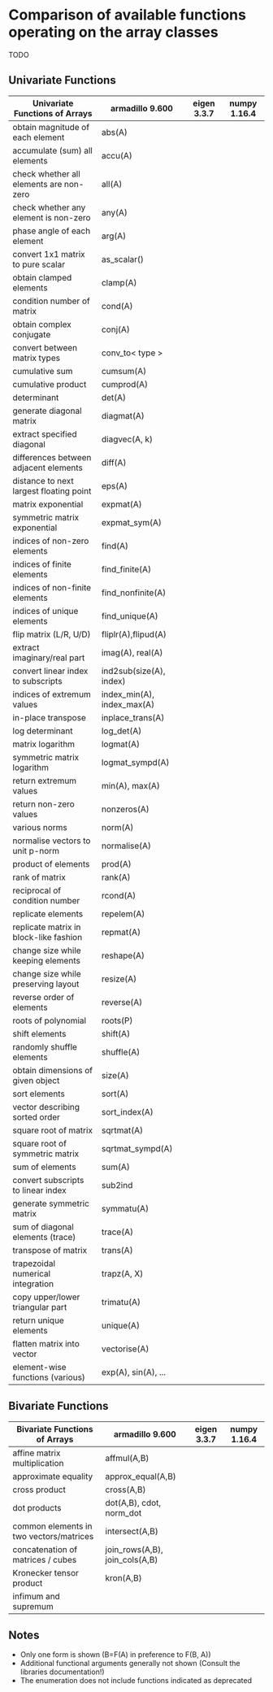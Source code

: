 # Comparison of available functions operating on the array classes

TODO

## Univariate Functions

| Univariate Functions of Arrays          | armadillo 9.600            | eigen 3.3.7 | numpy 1.16.4 |
|-----------------------------------------|----------------------------|-------------|--------------|
| obtain magnitude of each element        | abs(A)                     |             |              |
| accumulate (sum) all elements           | accu(A)                    |             |              |
| check whether all elements are non-zero | all(A)                     |             |              |
| check whether any element is non-zero   | any(A)                     |             |              |
| phase angle of each element             | arg(A)                     |             |              |
| convert 1x1 matrix to pure scalar       | as_scalar()                |             |              |
| obtain clamped elements                 | clamp(A)                   |             |              |
| condition number of matrix              | cond(A)                    |             |              |
| obtain complex conjugate                | conj(A)                    |             |              |
| convert between matrix types            | conv_to< type >            |             |              |
| cumulative sum                          | cumsum(A)                  |             |              |
| cumulative product                      | cumprod(A)                 |             |              |
| determinant                             | det(A)                     |             |              |
| generate diagonal matrix                | diagmat(A)                 |             |              |
| extract specified diagonal              | diagvec(A, k)              |             |              |
| differences between adjacent elements   | diff(A)                    |             |              |
| distance to next largest floating point | eps(A)                     |             |              |
| matrix exponential                      | expmat(A)                  |             |              |
| symmetric matrix exponential            | expmat_sym(A)              |             |              |
| indices of non-zero elements            | find(A)                    |             |              |
| indices of finite elements              | find_finite(A)             |             |              |
| indices of non-finite elements          | find_nonfinite(A)          |             |              |
| indices of unique elements              | find_unique(A)             |             |              |
| flip matrix (L/R, U/D)                  | fliplr(A),flipud(A)        |             |              |
| extract imaginary/real part             | imag(A), real(A)           |             |              |
| convert linear index to subscripts      | ind2sub(size(A), index)    |             |              |
| indices of extremum values              | index_min(A), index_max(A) |             |              |
| in-place transpose                      | inplace_trans(A)           |             |              |
| log determinant                         | log_det(A)                 |             |              |
| matrix logarithm                        | logmat(A)                  |             |              |
| symmetric matrix logarithm              | logmat_sympd(A)            |             |              |
| return extremum values                  | min(A), max(A)             |             |              |
| return non-zero values                  | nonzeros(A)                |             |              |
| various norms                           | norm(A)                    |             |              |
| normalise vectors to unit p-norm        | normalise(A)               |             |              |
| product of elements                     | prod(A)                    |             |              |
| rank of matrix                          | rank(A)                    |             |              |
| reciprocal of condition number          | rcond(A)                   |             |              |
| replicate elements                      | repelem(A)                 |             |              |
| replicate matrix in block-like fashion  | repmat(A)                  |             |              |
| change size while keeping elements      | reshape(A)                 |             |              |
| change size while preserving layout     | resize(A)                  |             |              |
| reverse order of elements               | reverse(A)                 |             |              |
| roots of polynomial                     | roots(P)                   |             |              |
| shift elements                          | shift(A)                   |             |              |
| randomly shuffle elements               | shuffle(A)                 |             |              |
| obtain dimensions of given object       | size(A)                    |             |              |
| sort elements                           | sort(A)                    |             |              |
| vector describing sorted order          | sort_index(A)              |             |              |
| square root of matrix                   | sqrtmat(A)                 |             |              |
| square root of symmetric matrix         | sqrtmat_sympd(A)           |             |              |
| sum of elements                         | sum(A)                     |             |              |
| convert subscripts to linear index      | sub2ind                    |             |              |
| generate symmetric matrix               | symmatu(A)                 |             |              |
| sum of diagonal elements (trace)        | trace(A)                   |             |              |
| transpose of matrix                     | trans(A)                   |             |              |
| trapezoidal numerical integration       | trapz(A, X)                |             |              |
| copy upper/lower triangular part        | trimatu(A)                 |             |              |
| return unique elements                  | unique(A)                  |             |              |
| flatten matrix into vector              | vectorise(A)               |             |              |
| element-wise functions (various)        | exp(A), sin(A), ...        |             |              |

## Bivariate Functions

| Bivariate Functions of Arrays           | armadillo 9.600                | eigen 3.3.7 | numpy 1.16.4 |
|-----------------------------------------|--------------------------------|-------------|--------------|
| affine matrix multiplication            | affmul(A,B)                    |             |              |
| approximate equality                    | approx_equal(A,B)              |             |              |
| cross product                           | cross(A,B)                     |             |              |
| dot products                            | dot(A,B), cdot, norm_dot       |             |              |
| common elements in two vectors/matrices | intersect(A,B)                 |             |              |
| concatenation of matrices / cubes       | join_rows(A,B), join_cols(A,B) |             |              |
| Kronecker tensor product                | kron(A,B)                      |             |              |
| infimum and supremum                    |                                |             |              |

## Notes

* Only one form is shown (B=F(A) in preference to F(B, A))
* Additional functional arguments generally not shown (Consult the libraries documentation!)
* The enumeration does not include functions indicated as deprecated